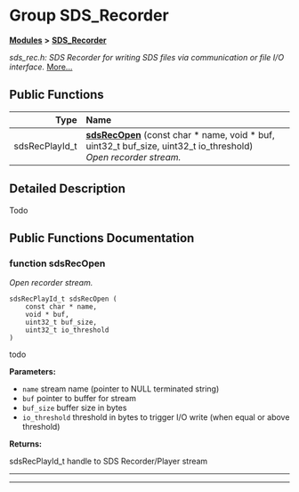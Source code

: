 

# Group SDS\_Recorder



[**Modules**](modules.md) **>** [**SDS\_Recorder**](group__SDS__Recorder.md)



_sds\_rec.h: SDS Recorder for writing SDS files via communication or file I/O interface._ [More...](#detailed-description)






































## Public Functions

| Type | Name |
| ---: | :--- |
|  sdsRecPlayId\_t | [**sdsRecOpen**](#function-sdsrecopen) (const char \* name, void \* buf, uint32\_t buf\_size, uint32\_t io\_threshold) <br>_Open recorder stream._  |




























## Detailed Description


Todo 


    
## Public Functions Documentation




### function sdsRecOpen 

_Open recorder stream._ 
```
sdsRecPlayId_t sdsRecOpen (
    const char * name,
    void * buf,
    uint32_t buf_size,
    uint32_t io_threshold
) 
```



todo




**Parameters:**


* `name` stream name (pointer to NULL terminated string) 
* `buf` pointer to buffer for stream 
* `buf_size` buffer size in bytes 
* `io_threshold` threshold in bytes to trigger I/O write (when equal or above threshold) 



**Returns:**

sdsRecPlayId\_t handle to SDS Recorder/Player stream 





        

<hr>

------------------------------


